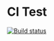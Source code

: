# CI Test

[![Build status](https://ci.appveyor.com/api/projects/status/pkfma36si395job8?svg=true)](https://ci.appveyor.com/project/AustrianMethod/matchers)